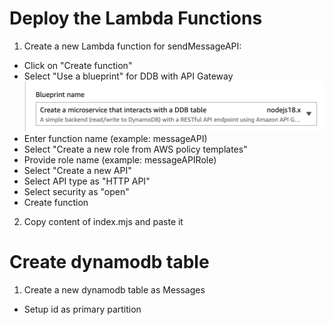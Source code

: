 # Deploy the Lambda Functions

1. Create a new Lambda function for sendMessageAPI:
  * Click on "Create function"
  * Select "Use a blueprint" for DDB with API Gateway
  ![AWS option](option-1.png) 
  * Enter function name (example: messageAPI)
  * Select "Create a new role from AWS policy templates"
  * Provide role name (example: messageAPIRole)
  * Select "Create a new API"
  * Select API type as "HTTP API"
  * Select security as "open"
  * Create function
2. Copy content of index.mjs and paste it

# Create dynamodb table

1. Create a new dynamodb table as Messages
  * Setup id as primary partition